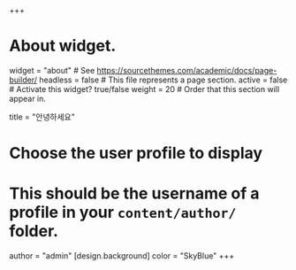 +++
# About widget.
widget = "about"  # See https://sourcethemes.com/academic/docs/page-builder/
headless = false  # This file represents a page section.
active = false  # Activate this widget? true/false
weight = 20  # Order that this section will appear in.

title = "안녕하세요"

# Choose the user profile to display
# This should be the username of a profile in your `content/author/` folder.
author = "admin"
[design.background]
   color = "SkyBlue"
+++
